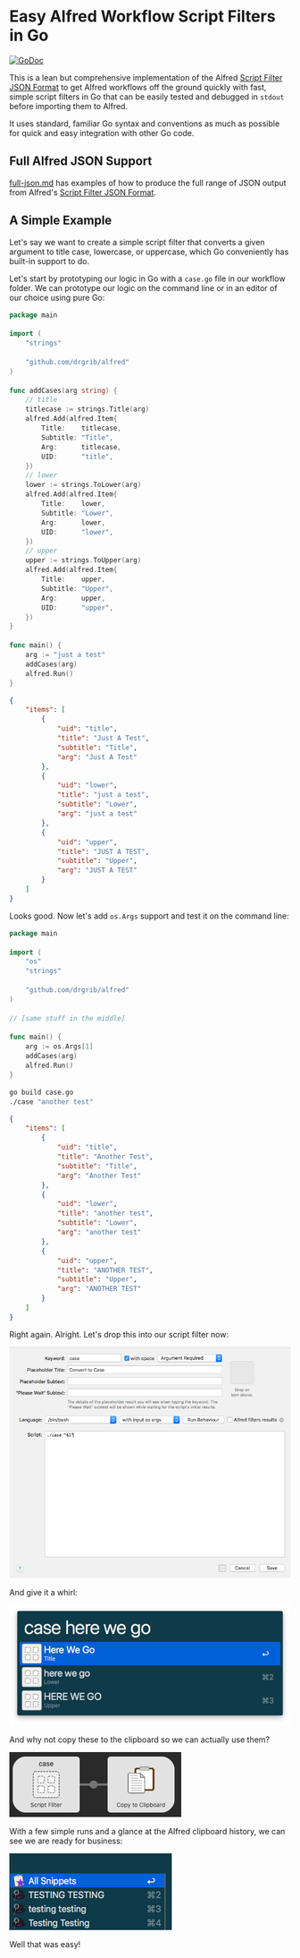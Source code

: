 # Easy Alfred Workflow Script Filters in Go

[![GoDoc][godoc-icon]][godoc-link]

This is a lean but comprehensive implementation of the Alfred [Script Filter JSON Format](https://www.alfredapp.com/help/workflows/inputs/script-filter/json/) to get Alfred workflows off the ground quickly with fast, simple script filters in Go that can be easily tested and debugged in `stdout` before importing them to Alfred. 

It uses standard, familiar Go syntax and conventions as much as possible for quick and easy integration with other Go code.

## Full Alfred JSON Support
[full-json.md](full-json.md) has examples of how to produce the full range of JSON output from Alfred's [Script Filter JSON Format](https://www.alfredapp.com/help/workflows/inputs/script-filter/json/).

## A Simple Example
Let's say we want to create a simple script filter that converts a given argument to title case, lowercase, or uppercase, which Go conveniently has built-in support to do.

Let's start by prototyping our logic in Go with a `case.go` file in our workflow folder. We can prototype our logic on the command line or in an editor of our choice using pure Go:

``` go
package main

import (
	"strings"

	"github.com/drgrib/alfred"
)

func addCases(arg string) {
	// title
	titlecase := strings.Title(arg)
	alfred.Add(alfred.Item{
		Title:    titlecase,
		Subtitle: "Title",
		Arg:      titlecase,
		UID:      "title",
	})
	// lower
	lower := strings.ToLower(arg)
	alfred.Add(alfred.Item{
		Title:    lower,
		Subtitle: "Lower",
		Arg:      lower,
		UID:      "lower",
	})
	// upper
	upper := strings.ToUpper(arg)
	alfred.Add(alfred.Item{
		Title:    upper,
		Subtitle: "Upper",
		Arg:      upper,
		UID:      "upper",
	})
}

func main() {
	arg := "just a test"
	addCases(arg)
	alfred.Run()
}
```
``` json
{
    "items": [
        {
            "uid": "title",
            "title": "Just A Test",
            "subtitle": "Title",
            "arg": "Just A Test"
        },
        {
            "uid": "lower",
            "title": "just a test",
            "subtitle": "Lower",
            "arg": "just a test"
        },
        {
            "uid": "upper",
            "title": "JUST A TEST",
            "subtitle": "Upper",
            "arg": "JUST A TEST"
        }
    ]
}
```

Looks good. Now let's add `os.Args` support and test it on the command line:

``` go
package main

import (
	"os"
	"strings"

	"github.com/drgrib/alfred"
)

// [same stuff in the middle]

func main() {
	arg := os.Args[1]
	addCases(arg)
	alfred.Run()
}
```
``` bash
go build case.go
./case "another test"
```
``` json
{
    "items": [
        {
            "uid": "title",
            "title": "Another Test",
            "subtitle": "Title",
            "arg": "Another Test"
        },
        {
            "uid": "lower",
            "title": "another test",
            "subtitle": "Lower",
            "arg": "another test"
        },
        {
            "uid": "upper",
            "title": "ANOTHER TEST",
            "subtitle": "Upper",
            "arg": "ANOTHER TEST"
        }
    ]
}
```

Right again. Alright. Let's drop this into our script filter now:

<img src="./images/1-script-filter.png" alt="script-filter">

And give it a whirl:

<img src="./images/2-test.png" alt="test">

And why not copy these to the clipboard so we can actually use them?

<img src="./images/3-clipboard.png" alt="clipboard">

With a few simple runs and a glance at the Alfred clipboard history, we can see we are ready for business:

<img src="./images/4-history.png" alt="clipboard">

Well that was easy!

[godoc-icon]: https://godoc.org/github.com/drgrib/alfred?status.svg
[godoc-link]: https://godoc.org/github.com/drgrib/alfred